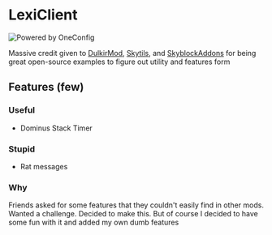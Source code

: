 # LexiClient

![Powered by OneConfig](https://polyfrost.org/media/branding/badges/badge_1.svg)

Massive credit given to [DulkirMod](https://github.com/inglettronald/DulkirMod/), [Skytils](https://github.com/Skytils/SkytilsMod), and [SkyblockAddons](https://github.com/BiscuitDevelopment/SkyblockAddons) for being great open-source examples to figure out utility and features form

## Features (few)

### Useful
- Dominus Stack Timer

### Stupid
- Rat messages

### Why
Friends asked for some features that they couldn't easily find in other mods. Wanted a challenge. Decided to make this.
But of course I decided to have some fun with it and added my own dumb features

